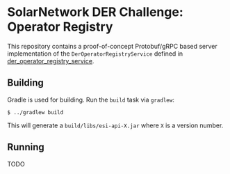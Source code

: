 # SolarNetwork DER Challenge: Operator Registry

This repository contains a proof-of-concept Protobuf/gRPC based server implementation of the
`DerOperatorRegistryService` defined in [der_operator_registry_service][der_operator_registry].

## Building

Gradle is used for building. Run the `build` task via `gradlew`:

	$ ../gradlew build

This will generate a `build/libs/esi-api-X.jar` where `X` is a version number.

## Running

TODO

[der_operator_registry]: ../api/src/main/proto/solarnetwork/esi/service/der_operator_registry_service.proto
